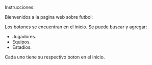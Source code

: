 Instrucciones: 

Bienvenidos a la pagina web sobre futbol:

Los botones se encuentran en el inicio. Se puede buscar y agregar:  
- Jugadores.
- Equipos.
- Estadios.

Cada uno tiene su respectivo boton en el inicio. 
